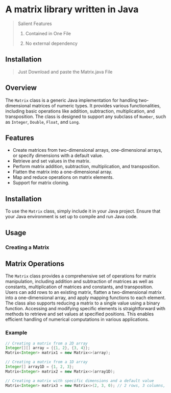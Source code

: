 # A matrix library written in Java

> Salient Features
>
> 1.  Contained in One File
>
> 2.  No external dependency
## Installation 
> Just Download and paste the Matrix.java File
## Overview

The `Matrix` class is a generic Java implementation for handling two-dimensional matrices of numeric types. It provides various functionalities, including basic operations like addition, subtraction, multiplication, and transposition. The class is designed to support any subclass of `Number`, such as `Integer`, `Double`, `Float`, and `Long`.

## Features

- Create matrices from two-dimensional arrays, one-dimensional arrays, or specify dimensions with a default value.
- Retrieve and set values in the matrix.
- Perform matrix addition, subtraction, multiplication, and transposition.
- Flatten the matrix into a one-dimensional array.
- Map and reduce operations on matrix elements.
- Support for matrix cloning.

## Installation

To use the `Matrix` class, simply include it in your Java project. Ensure that your Java environment is set up to compile and run Java code.

## Usage

### Creating a Matrix

## Matrix Operations

The `Matrix` class provides a comprehensive set of operations for matrix manipulation, including addition and subtraction of matrices as well as constants, multiplication of matrices and constants, and transposition. Users can add rows to an existing matrix, flatten a two-dimensional matrix into a one-dimensional array, and apply mapping functions to each element. The class also supports reducing a matrix to a single value using a binary function. Accessing and modifying specific elements is straightforward with methods to retrieve and set values at specified positions. This enables efficient handling of numerical computations in various applications.

### Example

```java
// Creating a matrix from a 2D array
Integer[][] array = {{1, 2}, {3, 4}};
Matrix<Integer> matrix1 = new Matrix<>(array);

// Creating a matrix from a 1D array
Integer[] array1D = {1, 2, 3};
Matrix<Integer> matrix2 = new Matrix<>(array1D);

// Creating a matrix with specific dimensions and a default value
Matrix<Integer> matrix3 = new Matrix<>(2, 3, 0); // 2 rows, 3 columns, filled with 0
```
